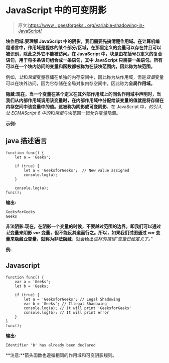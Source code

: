 # JavaScript 中的可变阴影

> 原文:[https://www . geesforgeks . org/variable-shadowing-in-JavaScript/](https://www.geeksforgeeks.org/variable-shadowing-in-javascript/)

**块作用域:**要理解 JavaScript 中的阴影，我们需要先搞清楚作用域。在计算机编程语言中，**作用域**是程序的某个部分/区域，在那里定义的变量可以存在并且可以被识别，除此之外它不能被访问。在 JavaScript 中，**块**是由花括号{}定义的复合语句，用于将多条语句组合成一条语句，其中 JavaScript 只需要一条语句。所有可以在一个块内访问的变量和函数都被称为在该块范围内，因此称为**块范围。**

例如，*让*和*常量*变量存储在单独的内存空间中，因此称为块作用域，但是*变量*变量可以在块外访问，因为它存储在全局对象内存空间中，因此称为**全局作用域。**

**隐藏:**现在，当一个变量在某个定义在其外部作用域上的同名作用域中声明时，当我们从内部作用域调用该变量时，在内部作用域中分配给该变量的值就是将存储在内存空间中该变量中的值。这被称为**阴影或可变阴影**。在 JavaScript 中，*的引入让 ECMAScript 6 中的*和*常量*与块范围一起允许变量隐藏。

**示例:**

## java 描述语言

```
function func() {
    let a = 'Geeks';

    if (true) {
        let a = 'GeeksforGeeks';  // New value assigned
        console.log(a); 
    }

    console.log(a); 
func();
```

**输出:**

```
GeeksforGeeks
Geeks
```

**非法阴影:**现在，在阴影一个变量的时候，不要越过范围的边界，即我们可以通过*让*变量来阴影 *var* 变量，但不能反其道而行之。所以，如果我们试图通过 *var* 变量来隐藏*让*变量，就称为**非法隐藏**，就会给出*这样的错误“变量已经定义了。”*

**例:**

## Javascript

```
function func() {
    var a = 'Geeks';
    let b = 'Geeks;

    if (true) {
        let a = 'GeeksforGeeks'; // Legal Shadowing
        var b = 'Geeks'; // Illegal Shadowing
        console.log(a); // It will print 'GeeksforGeeks'
        console.log(b); // It will print error
    }
}
func();
```

**输出:**

```
Identifier 'b' has already been declared
```

**注意:**箭头函数也遵循相同的作用域和可变阴影规则。